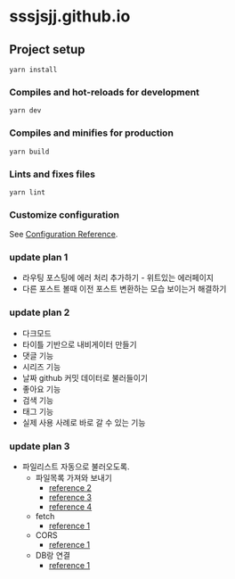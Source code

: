 # sssjsjj.github.io

## Project setup
```
yarn install
```

### Compiles and hot-reloads for development
```
yarn dev
```

### Compiles and minifies for production
```
yarn build
```

### Lints and fixes files
```
yarn lint
```

### Customize configuration
See [Configuration Reference](https://cli.vuejs.org/config/).


### update plan 1
- 라우팅 포스팅에 에러 처리 추가하기 -  위트있는 에러페이지
- 다른 포스트 볼때 이전 포스트 변환하는 모습 보이는거 해결하기

### update plan 2
- 다크모드
- 타이틀 기반으로 내비게이터 만들기
- 댓글 기능
- 시리즈 기능
- 날짜 github 커밋 데이터로 불러들이기
- 좋아요 기능
- 검색 기능
- 태그 기능
- 실제 사용 사례로 바로 갈 수 있는 기능

### update plan 3
- 파일리스트 자동으로 불러오도록.
  - 파일목록 가져와 보내기  
    - [reference 2](https://eunhee-programming.tistory.com/223  )
    - [reference 3](https://www.zerocho.com/category/NodeJS/post/5787408cc27c3ae07521f848  )
    - [reference 4](https://stackoverflow.com/questions/61865764/the-chunk-argument-must-be-of-type-string-or-an-instance-of-buffer)
  - fetch
    - [reference 1](https://www.javascripttutorial.net/javascript-fetch-api/)
  - CORS
    - [reference 1](https://www.zerocho.com/category/NodeJS/post/5a6c347382ee09001b91fb6a)
  - DB랑 연결  
    - [reference 1](https://velog.io/@zxc886/Node.js-Express-MongoDB%EC%82%AC%EC%9A%A9%ED%95%98%EC%97%AC-DB%EC%A0%80%EC%9E%A5%ED%95%98%EA%B8%B0-.1)